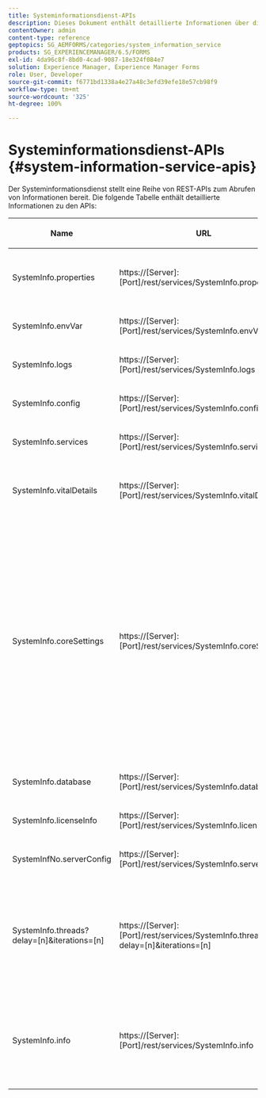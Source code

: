 ```yaml
---
title: Systeminformationsdienst-APIs
description: Dieses Dokument enthält detaillierte Informationen über die vom Systeminformationsdienst bereitgestellten APIs.
contentOwner: admin
content-type: reference
geptopics: SG_AEMFORMS/categories/system_information_service
products: SG_EXPERIENCEMANAGER/6.5/FORMS
exl-id: 4da96c8f-8bd0-4cad-9087-18e324f084e7
solution: Experience Manager, Experience Manager Forms
role: User, Developer
source-git-commit: f6771bd1338a4e27a48c3efd39efe18e57cb98f9
workflow-type: tm+mt
source-wordcount: '325'
ht-degree: 100%

---
```


# Systeminformationsdienst-APIs {#system-information-service-apis}

Der Systeminformationsdienst stellt eine Reihe von REST-APIs zum Abrufen von Informationen bereit. Die folgende Tabelle enthält detaillierte Informationen zu den APIs:

<table>
 <thead>
  <tr>
   <th><p>Name</p></th>
   <th><p>URL</p></th>
   <th><p>Beschreibung</p></th>
  </tr>
 </thead>
 <tbody>
  <tr>
   <td><p>SystemInfo.properties</p></td>
   <td><p>https://[Server]:[Port]/rest/services/SystemInfo.properties</p></td>
   <td><p>Diese API ist ein Wrapper für Java-API<a href="https://docs.oracle.com/javase/6/docs/api/java/lang/System.html#getProperties()"> system.getProperties-Java-API</a>. Sie ruft die Konfiguration des aktuellen Arbeitsbereichs ab. </p></td>
  </tr>
  <tr>
   <td><p>SystemInfo.envVar</p></td>
   <td><p>https://[Server]:[Port]/rest/services/SystemInfo.envVar</p></td>
   <td><p>Ruft alle Umgebungsvariablen des Host-Betriebssystems ab. </p></td>
  </tr>
  <tr>
   <td><p>SystemInfo.logs</p></td>
   <td><p>https://[Server]:[Port]/rest/services/SystemInfo.logs</p></td>
   <td><p>Lädt eine ZIP-Datei mit Protokollen des Anwendungs-Servers herunter. </p></td>
  </tr>
  <tr>
   <td><p>SystemInfo.config</p></td>
   <td><p>https://[Server]:[Port]/rest/services/SystemInfo.config</p></td>
   <td><p>Ruft den gesamten Inhalt der Datei „config.xml“ ab. </p></td>
  </tr>
  <tr>
   <td><p>SystemInfo.services</p></td>
   <td><p>https://[Server]:[Port]/rest/services/SystemInfo.services</p></td>
   <td><p>Ruft Status und Konfigurationsparameter von AEM Forms-Diensten ab.</p></td>
  </tr>
  <tr>
   <td><p>SystemInfo.vitalDetails</p></td>
   <td><p>https://[Server]:[Port]/rest/services/SystemInfo.vitalDetails</p></td>
   <td><p>Ruft Server-Betriebszeit, JVM-Argumente, Systemspeicher, Heap-Größe, Betriebssystemnamen, Anzahl der aktiven Threads und Thread-Anzahl ab. </p></td>
  </tr>
  <tr>
   <td><p>SystemInfo.coreSettings</p></td>
   <td><p>https://[Server]:[Port]/rest/services/SystemInfo.coreSettings</p></td>
   <td><p>Ruft Werte der folgenden Eigenschaften ab:</p>
    <ul>
     <li><p>AdobeTempDir</p></li>
     <li><p>AdobeServerFontDir</p></li>
     <li><p>CustomerFontDir</p></li>
     <li><p>GlobalDocumentStorageRootDir</p></li>
     <li><p>DefaultDocumentMaxInlineSize</p></li>
     <li><p>DefaultDocumentDisposalTimeout</p></li>
     <li><p>EnableDocumentDBStorage</p></li>
     <li><p>GlobalDocumentStorageUseNetworkShare</p></li>
     <li><p>EnableFIPS</p></li>
     <li><p>EnableWSDL</p></li>
     <li><p>DataServicesConfigFile </p></li>
     <li><p>EnableRDS</p></li>
    </ul><p></p></td>
  </tr>
  <tr>
   <td><p>SystemInfo.database</p></td>
   <td><p>https://[Server]:[Port]/rest/services/SystemInfo.database</p></td>
   <td><p>Ruft detaillierte Informationen zur Datenbank ab.</p></td>
  </tr>
  <tr>
   <td><p>SystemInfo.licenseInfo</p></td>
   <td><p>https://[Server]:[Port]/rest/services/SystemInfo.licenseInfo</p></td>
   <td><p>Ruft Version und Lizenzinformationen der installierten AEM Forms-Komponenten ab. </p></td>
  </tr>
  <tr>
   <td><p>SystemInfNo.serverConfig</p></td>
   <td><p>https://[Server]:[Port]/rest/services/SystemInfo.serverConfig</p></td>
   <td><p>Lädt Konfigurationsdateien des Host-Anwendungs-Servers herunter. </p></td>
  </tr>
  <tr>
   <td><p>SystemInfo.threads?delay=[n]&amp;iterations=[n]</p></td>
   <td><p>https://[Server]:[Port]/rest/services/SystemInfo.threads?delay=[n]&amp;iterations=[n]</p></td>
   <td><p>Ruft Anzahl und Stapel-Trace aktiver Threads ab. Folgende Parameter werden akzeptiert:</p>
    <ul>
     <li><p>iterations= [n]: Gibt die Anzahl der Iterationen an. Ersetzen Sie n durch eine Zahl. </p></li>
     <li><p>Delay= [n]: Gibt an, wie viele Millisekunden vor der nächsten Iteration gewartet werden soll. </p></li>
    </ul><p></p></td>
  </tr>
  <tr>
   <td><p>SystemInfo.info</p></td>
   <td><p>https://[Server]:[Port]/rest/services/SystemInfo.info</p></td>
   <td><p>Diese API ist ein Wrapper für alle Systeminformationsdienst-APIs. Sie führt intern alle Systeminformations-APIs aus und lädt Informationen im ZIP-Format herunter. </p><p><i><strong>Hinweis</strong>: Die Datei „SystemInfo.info“ enthält nicht Anzahl und Stapelablaufverfolgung aktiver Threads. </i></p></td>
  </tr>
 </tbody>
</table>
